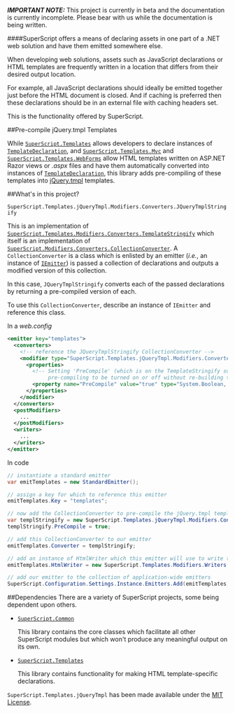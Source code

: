 _**IMPORTANT NOTE:**_ This project is currently in beta and the documentation is currently incomplete. Please bear with us while the documentation is being written.

####SuperScript offers a means of declaring assets in one part of a .NET web solution and have them emitted somewhere else.


When developing web solutions, assets such as JavaScript declarations or HTML templates are frequently written in a location that differs from their desired output location.

For example, all JavaScript declarations should ideally be emitted together just before the HTML document is closed. And if caching is preferred then these declarations should be in an external file with caching headers set.

This is the functionality offered by SuperScript.



##Pre-compile jQuery.tmpl Templates

While [`SuperScript.Templates`](https://github.com/Supertext/SuperScript.Templates) allows developers to declare instances 
of [`TemplateDeclaration`](https://github.com/Supertext/SuperScript.Templates/blob/master/Declarables/TemplateDeclaration.cs),
and [`SuperScript.Templates.Mvc`](https://github.com/Supertext/SuperScript.Templates.Mvc) and 
[`SuperScript.Templates.WebForms`](https://github.com/Supertext/SuperScript.Templates.WebForms) allow HTML templates written 
on ASP.NET Razor views or _.aspx_ files and have them automatically converted into instances of 
[`TemplateDeclaration`](https://github.com/Supertext/SuperScript.Templates/blob/master/Declarables/TemplateDeclaration.cs),
this library adds pre-compiling of these templates into [jQuery.tmpl](https://github.com/BorisMoore/jquery-tmpl) templates.


##What's in this project?

`SuperScript.Templates.jQueryTmpl.Modifiers.Converters.JQueryTmplStringify`

This is an implementation of [`SuperScript.Templates.Modifiers.Converters.TemplateStringify`](https://github.com/Supertext/SuperScript.Templates/blob/master/Modifiers/Converters/TemplateStringify.cs) 
which itself is an implementation of [`SuperScript.Modifiers.Converters.CollectionConverter`](https://github.com/Supertext/SuperScript.Common/blob/master/Modifiers/Converters/CollectionConverter.cs). 
A `CollectionConverter` is a class which is enlisted by an emitter (_i.e._, an instance of [`IEmitter`](https://github.com/Supertext/SuperScript.Common/blob/master/Emitters/IEmitter.cs)) 
is passed a collection of declarations and outputs a modified version of this collection.

In this case, `JQueryTmplStringify` converts each of the passed declarations by returning a pre-compiled version of each.

To use this `CollectionConverter`, describe an instance of `IEmitter` and reference this class.

In a _web.config_

```XML
<emitter key="templates">
  <converters>
    <!-- reference the JQueryTmplStringify CollectionConverter -->
    <modifier type="SuperScript.Templates.jQueryTmpl.Modifiers.Converters.JQueryTmplStringify, SuperScript.Templates.jQueryTmpl">
      <properties>
        <!-- Setting 'PreCompile' (which is on the TemplateStringify superclass) here allows the 
             pre-compiling to be turned on or off without re-building the project  -->
        <property name="PreCompile" value="true" type="System.Boolean, mscorlib" />
      </properties>
    </modifier>
  </converters>
  <postModifiers>
    ...
  </postModifiers>
  <writers>
    ...
  </writers>
</emitter>
```

In code

```C#
// instantiate a standard emitter
var emitTemplates = new StandardEmitter();

// assign a key for which to reference this emitter
emitTemplates.Key = "templates";

// now add the CollectionConverter to pre-compile the jQuery.tmpl templates
var templStringify = new SuperScript.Templates.jQueryTmpl.Modifiers.Converters.JQueryTmplStringify();
templStringify.PreCompile = true;

// add this CollectionConverter to our emitter
emitTemplates.Converter = templStringify;

// add an instance of HtmlWriter which this emitter will use to write the output of all TemplateDeclaration instances
emitTemplates.HtmlWriter = new SuperScript.Templates.Modifiers.Writers.TemplateStringifyHtml();

// add our emitter to the collection of application-wide emitters
SuperScript.Configuration.Settings.Instance.Emitters.Add(emitTemplates);
```


##Dependencies
There are a variety of SuperScript projects, some being dependent upon others.

* [`SuperScript.Common`](https://github.com/Supertext/SuperScript.Common)

  This library contains the core classes which facilitate all other SuperScript modules but which won't produce any meaningful output on its own.

* [`SuperScript.Templates`](https://github.com/Supertext/SuperScript.Templates)

  This library contains functionality for making HTML template-specific declarations.
  

`SuperScript.Templates.jQueryTmpl` has been made available under the [MIT License](https://github.com/Supertext/SuperScript.Templates.jQueryTmpl/blob/master/LICENSE).
